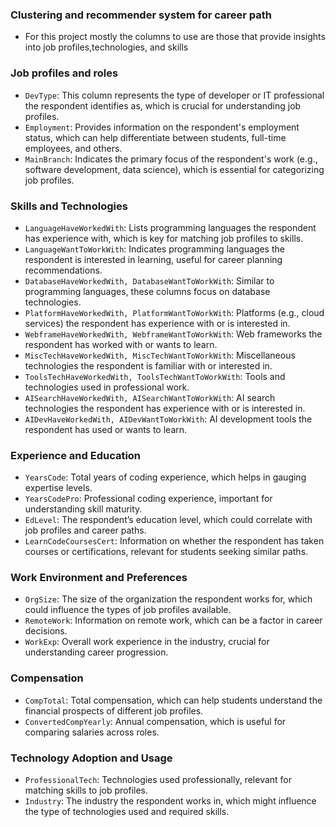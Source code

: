 ### Clustering and recommender system for career path

- For this project mostly the columns to use are those that provide insights into job profiles,technologies, and skills 

### Job profiles and roles 
- `DevType`: This column represents the type of developer or IT professional the respondent identifies as, which is crucial for understanding job profiles.
- `Employment`: Provides information on the respondent's employment status, which can help differentiate between students, full-time employees, and others.
- `MainBranch`: Indicates the primary focus of the respondent's work (e.g., software development, data science), which is essential for categorizing job profiles.

### Skills and Technologies
- `LanguageHaveWorkedWith`: Lists programming languages the respondent has experience with, which is key for matching job profiles to skills.
- `LanguageWantToWorkWith`: Indicates programming languages the respondent is interested in learning, useful for career planning recommendations.
- `DatabaseHaveWorkedWith, DatabaseWantToWorkWith`: Similar to programming languages, these columns focus on database technologies.
- `PlatformHaveWorkedWith, PlatformWantToWorkWith`: Platforms (e.g., cloud services) the respondent has experience with or is interested in.
- `WebframeHaveWorkedWith, WebframeWantToWorkWith`: Web frameworks the respondent has worked with or wants to learn.
- `MiscTechHaveWorkedWith, MiscTechWantToWorkWith`: Miscellaneous technologies the respondent is familiar with or interested in.
- `ToolsTechHaveWorkedWith, ToolsTechWantToWorkWith`: Tools and technologies used in professional work.
- `AISearchHaveWorkedWith, AISearchWantToWorkWith`: AI search technologies the respondent has experience with or is interested in.
- `AIDevHaveWorkedWith, AIDevWantToWorkWith`: AI development tools the respondent has used or wants to learn.

### Experience and Education
- `YearsCode`: Total years of coding experience, which helps in gauging expertise levels.
- `YearsCodePro`: Professional coding experience, important for understanding skill maturity.
- `EdLevel`: The respondent’s education level, which could correlate with job profiles and career paths.
- `LearnCodeCoursesCert`: Information on whether the respondent has taken courses or certifications, relevant for students seeking similar paths.

### Work Environment and Preferences
- `OrgSize`: The size of the organization the respondent works for, which could influence the types of job profiles available.
- `RemoteWork`: Information on remote work, which can be a factor in career decisions.
- `WorkExp`: Overall work experience in the industry, crucial for understanding career progression.

### Compensation
- `CompTotal`: Total compensation, which can help students understand the financial prospects of different job profiles.
- `ConvertedCompYearly`: Annual compensation, which is useful for comparing salaries across roles.

### Technology Adoption and Usage
- `ProfessionalTech`: Technologies used professionally, relevant for matching skills to job profiles.
- `Industry`: The industry the respondent works in, which might influence the type of technologies used and required skills.